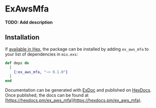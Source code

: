 # ExAwsMfa

**TODO: Add description**

## Installation

If [available in Hex](https://hex.pm/docs/publish), the package can be installed
by adding `ex_aws_mfa` to your list of dependencies in `mix.exs`:

```elixir
def deps do
  [
    {:ex_aws_mfa, "~> 0.1.0"}
  ]
end
```

Documentation can be generated with [ExDoc](https://github.com/elixir-lang/ex_doc)
and published on [HexDocs](https://hexdocs.pm). Once published, the docs can
be found at [https://hexdocs.pm/ex_aws_mfa](https://hexdocs.pm/ex_aws_mfa).

